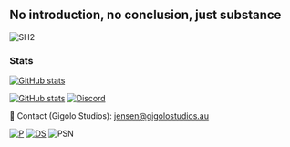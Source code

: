 ## No introduction, no conclusion, just substance

![SH2](https://camo.githubusercontent.com/faccbaf36ba7f2b7d299ff77d643ca2e63d085b36cea741a01a5c866d8b3c188/68747470733a2f2f692e696d6775722e636f6d2f6b45553061636e2e706e67)

<h3>Stats</h3>

[![GitHub stats](https://github-readme-stats.vercel.app/api?username=Jensen330&show_icons=true&theme=aura_dark)](https://github.com/Jensen330/) 

[![GitHub stats](https://visitor-badge.laobi.icu/badge?page_id=Jensen330.readme.visitor-badge)](https://github.com/Jensen330/) [![Discord](https://badgen.net/discord/online-members/rQM3mGxC)](https://discord.gg/rQM3mGxC/)

📨 Contact (Gigolo Studios): jensen@gigolostudios.au

[![P](https://img.shields.io/badge/PayPal-00457C?style=for-the-badge&logo=paypal&logoColor=white)](https://paypal.me/jensengigolo)  [![DS](https://img.shields.io/badge/Discord-7289DA?style=for-the-badge&logo=discord&logoColor=white)](https://discord.gg/FVrAYR5Kqh) ![PSN](https://img.shields.io/badge/PSN-%230070D1.svg?style=for-the-badge&logo=Playstation&logoColor=white)
